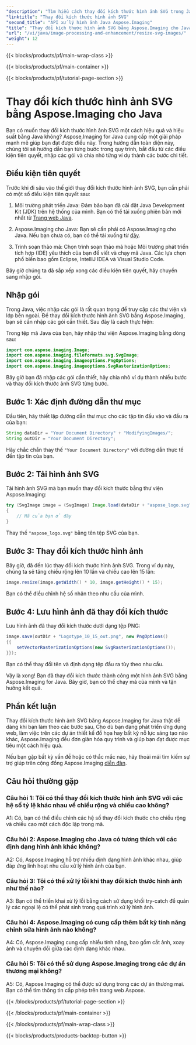 ```yaml
---
"description": "Tìm hiểu cách thay đổi kích thước hình ảnh SVG trong Java bằng Aspose.Imaging cho Java. Hướng dẫn từng bước để xử lý hình ảnh hiệu quả."
"linktitle": "Thay đổi kích thước hình ảnh SVG"
"second_title": "API xử lý hình ảnh Java Aspose.Imaging"
"title": "Thay đổi kích thước hình ảnh SVG bằng Aspose.Imaging cho Java"
"url": "/vi/java/image-processing-and-enhancement/resize-svg-images/"
"weight": 12
---
```


{{< blocks/products/pf/main-wrap-class >}}

{{< blocks/products/pf/main-container >}}

{{< blocks/products/pf/tutorial-page-section >}}

# Thay đổi kích thước hình ảnh SVG bằng Aspose.Imaging cho Java

Bạn có muốn thay đổi kích thước hình ảnh SVG một cách hiệu quả và hiệu suất bằng Java không? Aspose.Imaging for Java cung cấp một giải pháp mạnh mẽ giúp bạn đạt được điều này. Trong hướng dẫn toàn diện này, chúng tôi sẽ hướng dẫn bạn từng bước trong quy trình, bắt đầu từ các điều kiện tiên quyết, nhập các gói và chia nhỏ từng ví dụ thành các bước chi tiết.

## Điều kiện tiên quyết

Trước khi đi sâu vào thế giới thay đổi kích thước hình ảnh SVG, bạn cần phải có một số điều kiện tiên quyết sau:

1. Môi trường phát triển Java: Đảm bảo bạn đã cài đặt Java Development Kit (JDK) trên hệ thống của mình. Bạn có thể tải xuống phiên bản mới nhất từ [Trang web Java](https://www.oracle.com/java/technologies/javase-downloads).

2. Aspose.Imaging cho Java: Bạn sẽ cần phải có Aspose.Imaging cho Java. Nếu bạn chưa có, bạn có thể tải xuống từ [đây](https://releases.aspose.com/imaging/java/).

3. Trình soạn thảo mã: Chọn trình soạn thảo mã hoặc Môi trường phát triển tích hợp (IDE) yêu thích của bạn để viết và chạy mã Java. Các lựa chọn phổ biến bao gồm Eclipse, IntelliJ IDEA và Visual Studio Code.

Bây giờ chúng ta đã sắp xếp xong các điều kiện tiên quyết, hãy chuyển sang nhập gói.

## Nhập gói

Trong Java, việc nhập các gói là rất quan trọng để truy cập các thư viện và lớp bên ngoài. Để thay đổi kích thước hình ảnh SVG bằng Aspose.Imaging, bạn sẽ cần nhập các gói cần thiết. Sau đây là cách thực hiện:

Trong tệp mã Java của bạn, hãy nhập thư viện Aspose.Imaging bằng dòng sau:

```java
import com.aspose.imaging.Image;
import com.aspose.imaging.fileformats.svg.SvgImage;
import com.aspose.imaging.imageoptions.PngOptions;
import com.aspose.imaging.imageoptions.SvgRasterizationOptions;
```

Bây giờ bạn đã nhập các gói cần thiết, hãy chia nhỏ ví dụ thành nhiều bước và thay đổi kích thước ảnh SVG từng bước.


## Bước 1: Xác định đường dẫn thư mục

Đầu tiên, hãy thiết lập đường dẫn thư mục cho các tập tin đầu vào và đầu ra của bạn:

```java
String dataDir = "Your Document Directory" + "ModifyingImages/";
String outDir = "Your Document Directory";
```

Hãy chắc chắn thay thế `"Your Document Directory"` với đường dẫn thực tế đến tập tin của bạn.

## Bước 2: Tải hình ảnh SVG

Tải hình ảnh SVG mà bạn muốn thay đổi kích thước bằng thư viện Aspose.Imaging:

```java
try (SvgImage image = (SvgImage) Image.load(dataDir + "aspose_logo.svg"))
{
    // Mã của bạn ở đây
}
```

Thay thế `"aspose_logo.svg"` bằng tên tệp SVG của bạn.

## Bước 3: Thay đổi kích thước hình ảnh

Bây giờ, đã đến lúc thay đổi kích thước hình ảnh SVG. Trong ví dụ này, chúng ta sẽ tăng chiều rộng lên 10 lần và chiều cao lên 15 lần:

```java
image.resize(image.getWidth() * 10, image.getHeight() * 15);
```

Bạn có thể điều chỉnh hệ số nhân theo nhu cầu của mình.

## Bước 4: Lưu hình ảnh đã thay đổi kích thước

Lưu hình ảnh đã thay đổi kích thước dưới dạng tệp PNG:

```java
image.save(outDir + "Logotype_10_15_out.png", new PngOptions()
{{
    setVectorRasterizationOptions(new SvgRasterizationOptions());
}});
```

Bạn có thể thay đổi tên và định dạng tệp đầu ra tùy theo nhu cầu.

Vậy là xong! Bạn đã thay đổi kích thước thành công một hình ảnh SVG bằng Aspose.Imaging for Java. Bây giờ, bạn có thể chạy mã của mình và tận hưởng kết quả.

## Phần kết luận

Thay đổi kích thước hình ảnh SVG bằng Aspose.Imaging for Java thật dễ dàng khi bạn làm theo các bước sau. Cho dù bạn đang phát triển ứng dụng web, làm việc trên các dự án thiết kế đồ họa hay bất kỳ nỗ lực sáng tạo nào khác, Aspose.Imaging đều đơn giản hóa quy trình và giúp bạn đạt được mục tiêu một cách hiệu quả.

Nếu bạn gặp bất kỳ vấn đề hoặc có thắc mắc nào, hãy thoải mái tìm kiếm sự trợ giúp trên cộng đồng Aspose.Imaging [diễn đàn](https://forum.aspose.com/).

## Câu hỏi thường gặp

### Câu hỏi 1: Tôi có thể thay đổi kích thước hình ảnh SVG với các hệ số tỷ lệ khác nhau về chiều rộng và chiều cao không?

A1: Có, bạn có thể điều chỉnh các hệ số thay đổi kích thước cho chiều rộng và chiều cao một cách độc lập trong mã.

### Câu hỏi 2: Aspose.Imaging cho Java có tương thích với các định dạng hình ảnh khác không?

A2: Có, Aspose.Imaging hỗ trợ nhiều định dạng hình ảnh khác nhau, giúp đáp ứng linh hoạt nhu cầu xử lý hình ảnh của bạn.

### Câu hỏi 3: Tôi có thể xử lý lỗi khi thay đổi kích thước hình ảnh như thế nào?

A3: Bạn có thể triển khai xử lý lỗi bằng cách sử dụng khối try-catch để quản lý các ngoại lệ có thể phát sinh trong quá trình xử lý hình ảnh.

### Câu hỏi 4: Aspose.Imaging có cung cấp thêm bất kỳ tính năng chỉnh sửa hình ảnh nào không?

A4: Có, Aspose.Imaging cung cấp nhiều tính năng, bao gồm cắt ảnh, xoay ảnh và chuyển đổi giữa các định dạng khác nhau.

### Câu hỏi 5: Tôi có thể sử dụng Aspose.Imaging trong các dự án thương mại không?

A5: Có, Aspose.Imaging có thể được sử dụng trong các dự án thương mại. Bạn có thể tìm thông tin cấp phép trên trang web Aspose.

{{< /blocks/products/pf/tutorial-page-section >}}

{{< /blocks/products/pf/main-container >}}

{{< /blocks/products/pf/main-wrap-class >}}

{{< blocks/products/products-backtop-button >}}